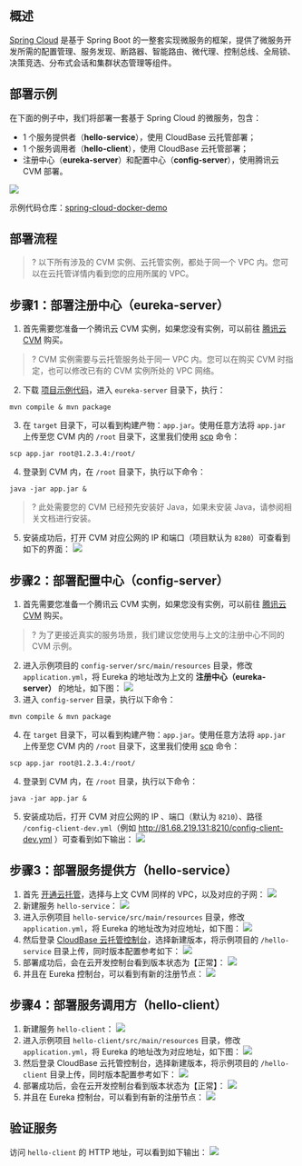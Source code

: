 ## 概述

[Spring Cloud](https://spring.io/projects/spring-cloud) 是基于 Spring Boot 的一整套实现微服务的框架，提供了微服务开发所需的配置管理、服务发现、断路器、智能路由、微代理、控制总线、全局锁、决策竞选、分布式会话和集群状态管理等组件。

## 部署示例

在下面的例子中，我们将部署一套基于 Spring Cloud 的微服务，包含：

- 1 个服务提供者（**hello-service**），使用 CloudBase 云托管部署；
- 1 个服务调用者（**hello-client**），使用 CloudBase 云托管部署；
- 注册中心（**eureka-server**）和配置中心（**config-server**），使用腾讯云 CVM 部署。

![](https://main.qcloudimg.com/raw/c0e1f659d2521c29863bfcb6a74efa44.png)

示例代码仓库：[spring-cloud-docker-demo](https://github.com/TencentCloudBase/Cloudbase-Examples/tree/master/cloudbaserun/spring-cloud-docker-demo)

## 部署流程

>? 以下所有涉及的 CVM 实例、云托管实例，都处于同一个 VPC 内。您可以在云托管详情内看到您的应用所属的 VPC。

## 步骤1：部署注册中心（eureka-server）

1. 首先需要您准备一个腾讯云 CVM 实例，如果您没有实例，可以前往 [腾讯云 CVM](https://buy.cloud.tencent.com/cvm) 购买。
>? CVM 实例需要与云托管服务处于同一 VPC 内。您可以在购买 CVM 时指定，也可以修改已有的 CVM 实例所处的 VPC 网络。
2. 下载 [项目示例代码][1]，进入 `eureka-server` 目录下，执行：
```plaintext
mvn compile & mvn package
```
3. 在 `target` 目录下，可以看到构建产物：`app.jar`。使用任意方法将 `app.jar` 上传至您 CVM 内的 `/root` 目录下，这里我们使用 [scp](https://www.runoob.com/linux/linux-comm-scp.html) 命令：
```plaintext
scp app.jar root@1.2.3.4:/root/
```
4. 登录到 CVM 内，在 `/root` 目录下，执行以下命令：
```plaintext
java -jar app.jar &
```
>? 此处需要您的 CVM 已经预先安装好 Java，如果未安装 Java，请参阅相关文档进行安装。
5. 安装成功后，打开 CVM 对应公网的 IP 和端口（项目默认为 `8280`）可查看到如下的界面：
![](https://main.qcloudimg.com/raw/8dd203402c84ae0a43419edc177dbc9b.png)

## 步骤2：部署配置中心（config-server）

1. 首先需要您准备一个腾讯云 CVM 实例，如果您没有实例，可以前往 [腾讯云 CVM](https://buy.cloud.tencent.com/cvm) 购买。
>? 为了更接近真实的服务场景，我们建议您使用与上文的注册中心不同的 CVM 示例。
2. 进入示例项目的 `config-server/src/main/resources` 目录，修改 `application.yml`，将 Eureka 的地址改为上文的 **注册中心（eureka-server）** 的地址，如下图：
![](https://main.qcloudimg.com/raw/95ad69f5382dc93fb796cddeb92f5abf.png)
3. 进入 `config-server` 目录，执行以下命令：
```plaintext
mvn compile & mvn package
```
4. 在 `target` 目录下，可以看到构建产物：`app.jar`。使用任意方法将 `app.jar` 上传至您 CVM 内的 `/root` 目录下，这里我们使用 [scp](https://www.runoob.com/linux/linux-comm-scp.html) 命令：
```plaintext
scp app.jar root@1.2.3.4:/root/
```
4. 登录到 CVM 内，在 `/root` 目录，执行以下命令：
```plaintext
java -jar app.jar &
```
5. 安装成功后，打开 CVM 对应公网的 IP 、端口（默认为 `8210`）、路径 `/config-client-dev.yml`（例如 http://81.68.219.131:8210/config-client-dev.yml ）可查看到如下输出：
![](https://main.qcloudimg.com/raw/c7f1289760e74b6b3d6d9a865648d828.png)

## 步骤3：部署服务提供方（hello-service）

1. 首先 [开通云托管](https://cloud.tencent.com/document/product/1243/47080)，选择与上文 CVM 同样的 VPC，以及对应的子网：
![](https://main.qcloudimg.com/raw/1c806169425abc409786af835a33af03.png)
2. 新建服务 `hello-service`：
![](https://main.qcloudimg.com/raw/432c74209219f377a5c13dbf44dac433.png)
3. 进入示例项目 `hello-service/src/main/resources` 目录，修改 `application.yml`，将 Eureka 的地址改为对应地址，如下图：
![](https://main.qcloudimg.com/raw/8cb877698c7c77a7fccf36804dede364.png)
4. 然后登录 [CloudBase 云托管控制台](https://console.cloud.tencent.com/tcb/service)，选择新建版本，将示例项目的 `/hello-service` 目录上传，同时版本配置参考如下：
![](https://main.qcloudimg.com/raw/bfd406578dd8aa7874a766bf0616630b.png)
5. 部署成功后，会在云开发控制台看到版本状态为【正常】：
![](https://main.qcloudimg.com/raw/c1eaf2ecef7c9d059fd534349bbbe0ac.png)
6. 并且在 Eureka 控制台，可以看到有新的注册节点：
![](https://main.qcloudimg.com/raw/971a7de259d940ae85bdf5c4579719c6.png)

## 步骤4：部署服务调用方（hello-client）

1. 新建服务 `hello-client`：
![](https://main.qcloudimg.com/raw/06f7faaa27711faabae725e205f7af2c.png)
2. 进入示例项目 `hello-client/src/main/resources` 目录，修改 `application.yml`，将 Eureka 的地址改为对应地址，如下图：
![](https://main.qcloudimg.com/raw/0831b976cb9a2eb3fc6e8feadf7c8270.png)
3. 然后登录 CloudBase 云托管控制台，选择新建版本，将示例项目的 `/hello-client` 目录上传，同时版本配置参考如下：
![](https://main.qcloudimg.com/raw/1453283657734a9352be4770063b3141.png)
4. 部署成功后，会在云开发控制台看到版本状态为【正常】：
![](https://main.qcloudimg.com/raw/fbaf54c3e056714fb2a7fe44c679a8a3.png)
5. 并且在 Eureka 控制台，可以看到有新的注册节点：
![](https://main.qcloudimg.com/raw/bb3abd669b8c15e576067b49f576ed46.png)

## 验证服务

访问 `hello-client` 的 HTTP 地址，可以看到如下输出：
![](https://main.qcloudimg.com/raw/6b3428d4c06ef38252fc46174cf0230e.png)

[1]: https://github.com/TencentCloudBase/Cloudbase-Examples/tree/master/cloudbaserun/spring-cloud-docker-demo
